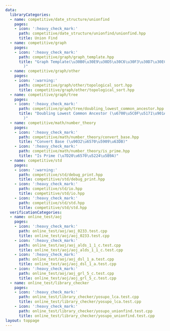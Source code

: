 ```yaml
---
data:
  libraryCategories:
  - name: competitive/date_structure/unionfind
    pages:
    - icon: ':heavy_check_mark:'
      path: competitive/date_structure/unionfind/unionfind.hpp
      title: Union Find
  - name: competitive/graph
    pages:
    - icon: ':heavy_check_mark:'
      path: competitive/graph/graph_template.hpp
      title: "Graph Template(\u30B0\u30E9\u30D5\u30C6\u30F3\u30D7\u30EC\u30FC\u30C8\
        )"
  - name: competitive/graph/other
    pages:
    - icon: ':warning:'
      path: competitive/graph/other/topological_sort.hpp
      title: competitive/graph/other/topological_sort.hpp
  - name: competitive/graph/tree
    pages:
    - icon: ':heavy_check_mark:'
      path: competitive/graph/tree/doubling_lowest_common_ancestor.hpp
      title: "Doubling Lowest Common Ancestor (\u6700\u5C0F\u5171\u901A\u7956\u5148\
        )"
  - name: competitive/math/number_theory
    pages:
    - icon: ':heavy_check_mark:'
      path: competitive/math/number_theory/convert_base.hpp
      title: "Convert Base (\u9032\u6570\u5909\u63DB)"
    - icon: ':heavy_check_mark:'
      path: competitive/math/number_theory/is_prime.hpp
      title: "Is Prime (\u7D20\u6570\u5224\u5B9A)"
  - name: competitive/std
    pages:
    - icon: ':warning:'
      path: competitive/std/debug_print.hpp
      title: competitive/std/debug_print.hpp
    - icon: ':heavy_check_mark:'
      path: competitive/std/io.hpp
      title: competitive/std/io.hpp
    - icon: ':heavy_check_mark:'
      path: competitive/std/std.hpp
      title: competitive/std/std.hpp
  verificationCategories:
  - name: online_test/aoj
    pages:
    - icon: ':heavy_check_mark:'
      path: online_test/aoj/aoj_0233.test.cpp
      title: online_test/aoj/aoj_0233.test.cpp
    - icon: ':heavy_check_mark:'
      path: online_test/aoj/aoj_alds_1_1_c.test.cpp
      title: online_test/aoj/aoj_alds_1_1_c.test.cpp
    - icon: ':heavy_check_mark:'
      path: online_test/aoj/aoj_dsl_1_a.test.cpp
      title: online_test/aoj/aoj_dsl_1_a.test.cpp
    - icon: ':heavy_check_mark:'
      path: online_test/aoj/aoj_grl_5_c.test.cpp
      title: online_test/aoj/aoj_grl_5_c.test.cpp
  - name: online_test/library_checker
    pages:
    - icon: ':heavy_check_mark:'
      path: online_test/library_checker/yosupo_lca.test.cpp
      title: online_test/library_checker/yosupo_lca.test.cpp
    - icon: ':heavy_check_mark:'
      path: online_test/library_checker/yosupo_unionfind.test.cpp
      title: online_test/library_checker/yosupo_unionfind.test.cpp
layout: toppage
---
```

